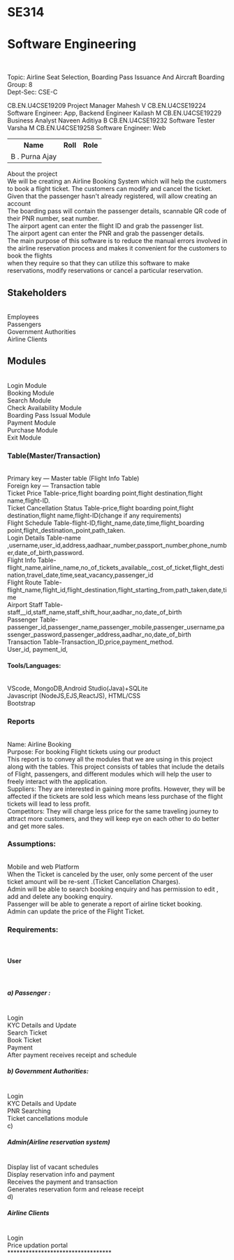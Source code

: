 # SE314
<h1>Software Engineering </h1><br>


Topic: Airline Seat Selection, Boarding Pass Issuance And Aircraft Boarding<br>
Group: 8<br>
Dept-Sec: CSE-C<br>

<table><tr>
	<th>Name</th>
<th>Roll</th>
	<th>Role</th></tr>
<tr>
	<td>B . Purna Ajay</td>
CB.EN.U4CSE19209
Project Manager
Mahesh V
CB.EN.U4CSE19224
Software Engineer: App,
Backend Engineer
Kailash M
CB.EN.U4CSE19229
Business Analyst
Naveen Aditiya B
CB.EN.U4CSE19232
Software Tester
Varsha M
CB.EN.U4CSE19258
Software Engineer: Web
</table>

About the project<br>
We will be creating an Airline Booking System which will help the customers to book a flight ticket. The customers can modify and cancel the ticket.<br>
Given that the passenger hasn't already registered, will allow creating an account<br>
The boarding pass will contain the passenger details, scannable QR code of their PNR number, seat number.<br>
The airport agent can enter the flight ID and grab the passenger list.<br>
The airport agent can enter the PNR  and grab the passenger details.<br>
The main purpose of this software is to reduce the manual errors involved in the airline reservation process and makes it convenient for the customers to book the flights <br>when they require so that they can utilize this software to make reservations, modify reservations or cancel a particular reservation.<br>

<h2>Stakeholders</h2><br>
Employees<br>
Passengers<br>
Government Authorities<br>
Airline Clients<br>
<h2>Modules</h2> <br>
Login Module<br>
Booking Module<br>
Search Module<br>
Check Availability Module<br>
Boarding Pass Issual Module<br>
Payment Module<br>
Purchase Module<br>
Exit Module<br>

<h3>Table(Master/Transaction)</h3><br>
Primary key — Master table (Flight Info Table)<br>
Foreign key — Transaction table<br>
Ticket Price Table-price,flight boarding point,flight destination,flight name,flight-ID.<br>
Ticket Cancellation Status Table-price,flight boarding point,flight destination,flight name,flight-ID(change if any requirements)<br>
Flight Schedule Table-flight-ID,flight_name,date,time,flight_boarding point,flight_destination_point,path_taken.<br>
Login Details Table-name ,username,user_id,address,aadhaar_number,passport_number,phone_number,date_of_birth,password.<br>
Flight Info Table-flight_name,airline_name,no_of_tickets_available,_cost_of_ticket,flight_destination,travel_date,time,seat_vacancy,passenger_id<br>
Flight Route Table-flight_name,flight_id,flight_destination,flight_starting_from,path_taken,date,time<br>
Airport Staff Table-staff__id,staff_name,staff_shift_hour,aadhar_no,date_of_birth<br>
Passenger Table-passenger_id,passenger_name,passenger_mobile,passenger_username,passenger_password,passenger_address,aadhar_no,date_of_birth<br>
Transaction Table-Transaction_ID,price,payment_method.<br>
User_id, payment_id, <br>

<h4>Tools/Languages:</h4><br>
VScode, MongoDB,Android Studio(Java)+SQLite<br>
Javascript (NodeJS,EJS,ReactJS), HTML/CSS<br>
Bootstrap<br>




<h3>Reports</h3><br>
Name:  Airline Booking<br>
Purpose: For booking Flight tickets using our product<br>
This report is to convey all the modules that we are using in this project along with the tables. This project consists of tables that include the details of Flight, passengers, and different modules which will help the user to freely interact with the application.<br>
Suppliers: They are interested in gaining more profits. However, they will be affected if the tickets are sold less which means less purchase of the flight tickets will lead to less profit.<br>
Competitors:  They will charge less price for the same traveling journey to attract more customers, and they will keep eye on each other to do better and get more sales.<br>

<h3>Assumptions:</h3><br> 
Mobile and web Platform<br>
When the Ticket is canceled by the user, only some percent of the user ticket amount will be re-sent .(Ticket Cancellation Charges).<br>
Admin will be able to search booking enquiry and has permission to edit , add and delete any booking enquiry.<br>
Passenger will be able to generate a report of airline ticket booking.<br>
Admin can update  the price of the Flight Ticket.<br>

<h3>Requirements:</h3><br>
	<h4>User<h4><br>
	<h5>a) Passenger :</h5> <br>
Login<br>
KYC Details and Update <br>
Search Ticket<br>
Book Ticket <br>
Payment<br> 
After payment receives receipt and schedule<br>
	<h5>b) Government Authorities:</h5><br>
Login <br>
KYC Details and Update<br>
PNR Searching <br>
Ticket cancellations module<br>
	c)  <h5>Admin(Airline reservation system)</h5><br>
Display list of vacant schedules<br>
Display reservation info and payment<br>
Receives the payment and transaction<br>
Generates reservation form and release receipt<br>
        d) <h5> Airline Clients
	</h5><br>
	Login<br>
 Price updation portal <br>
**********************************
